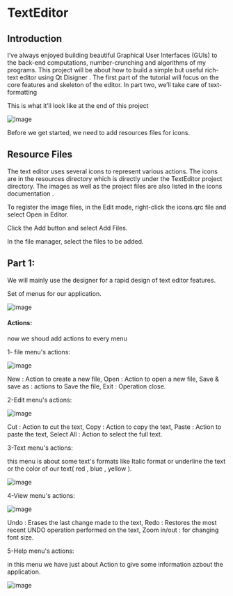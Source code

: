 # TextEditor
## Introduction
I’ve always enjoyed building beautiful Graphical User Interfaces (GUIs) to the back-end computations, number-crunching and algorithms of my programs.
This project will be about how to build a simple but useful rich-text editor using Qt Disigner . The first part of the tutorial will focus on the core features and skeleton of the editor. In part two, we’ll take care of text-formatting

 This is what it’ll look like at the end of this project
 
 ![image](https://user-images.githubusercontent.com/75392302/146639061-067010fd-e8f4-4a76-a4ec-00b37d0dc352.png)
 
 Before we get started,  we need to add resources files for icons.
 
 ## Resource Files
The text editor uses several icons to represent various actions. The icons are in the resources directory which is directly under the TextEditor project directory. The images as well as the project files are also listed in the icons documentation .

To register the image files, in the Edit mode, right-click the icons.qrc file and select Open in Editor.

Click the Add button and select Add Files.

In the file manager, select the files to be added.

## Part 1:

We will mainly use the designer for a rapid design of  text editor features.

Set of menus for our application.

![image](https://user-images.githubusercontent.com/75392302/146640973-16b50665-4eb6-4394-82f2-2ad7b563ae36.png)

#### Actions:
now we shoud add actions to every menu

1- file menu's actions:

![image](https://user-images.githubusercontent.com/75392302/146641459-08f7aab2-2c89-45ab-8105-3a6cf224fe89.png)

New : Action to create a new file,
Open : Action to open a new file,
Save & save as :  actions to Save the file,
Exit : Operation close.

2-Edit menu's actions:

![image](https://user-images.githubusercontent.com/75392302/146642258-6bac8485-cd73-4cc0-b398-3374b0136d01.png)

Cut : Action to cut the text,
Copy : Action to copy the text,
Paste : Action to paste the text,
Select All : Action to select the full text.

3-Text menu's actions:

this menu is about some text's formats like Italic format or underline the text or the color of our text( red , blue , yellow ).

![image](https://user-images.githubusercontent.com/75392302/146642322-38bc5fbf-f3b0-47de-a050-75395eba0dc3.png)

4-View menu's actions:

![image](https://user-images.githubusercontent.com/75392302/146642376-2246f029-a45a-4870-892d-00ca8951a0fd.png)

Undo : Erases the last change made to the text,
Redo : Restores the most recent UNDO operation performed on the text,
Zoom in/out  : for changing font size.


5-Help menu's actions:

in this menu we have just about Action to give some information azbout the application.

![image](https://user-images.githubusercontent.com/75392302/146642406-1c8ec0b7-6b56-4b39-a5ea-8129eedb376c.png)




 
